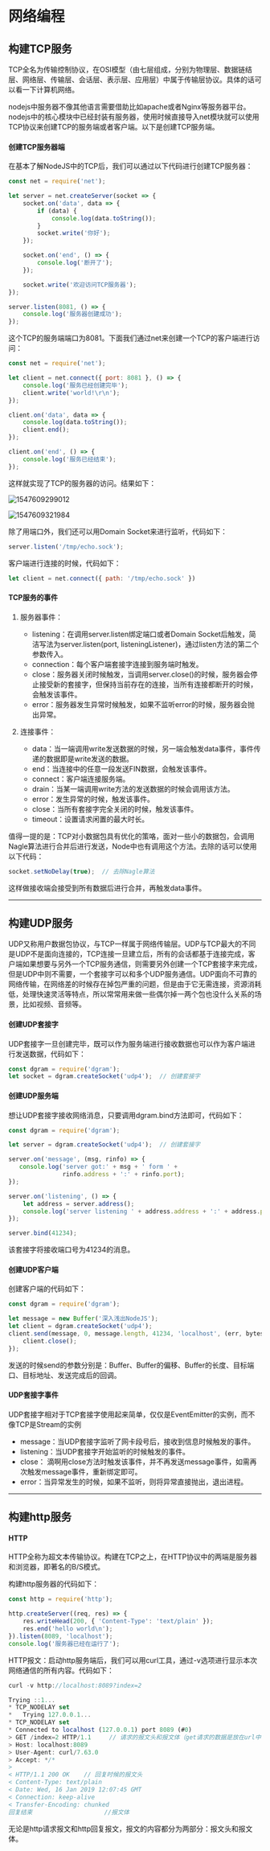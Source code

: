 # 网络编程

## 构建TCP服务

​	TCP全名为传输控制协议，在OSI模型（由七层组成，分别为物理层、数据链结层、网络层、传输层、会话层、表示层、应用层）中属于传输层协议。具体的话可以看一下计算机网络。

​	nodejs中服务器不像其他语言需要借助比如apache或者Nginx等服务器平台。nodejs中的核心模块中已经封装有服务器，使用时候直接导入net模块就可以使用TCP协议来创建TCP的服务端或者客户端。以下是创建TCP服务端。

#### 创建TCP服务器端

在基本了解NodeJS中的TCP后，我们可以通过以下代码进行创建TCP服务器：

```JavaScript
const net = require('net');

let server = net.createServer(socket => {
    socket.on('data', data => {
        if (data) {
            console.log(data.toString());
        }
        socket.write('你好');
    });

    socket.on('end', () => {
        console.log('断开了');
    });

    socket.write('欢迎访问TCP服务器');
});

server.listen(8081, () => {
    console.log('服务器创建成功');
});
```

这个TCP的服务端端口为8081。下面我们通过net来创建一个TCP的客户端进行访问：

```JavaScript
const net = require('net');

let client = net.connect({ port: 8081 }, () => {
    console.log('服务已经创建完毕');
    client.write('world!\r\n');
});

client.on('data', data => {
    console.log(data.toString());
    client.end();
});

client.on('end', () => {
    console.log('服务已经结束');
});
```

这样就实现了TCP的服务器的访问。结果如下：

![1547609299012](C:\Users\Administrator\AppData\Roaming\Typora\typora-user-images\1547609299012.png)

![1547609321984](C:\Users\Administrator\AppData\Roaming\Typora\typora-user-images\1547609321984.png)

除了用端口外，我们还可以用Domain Socket来进行监听，代码如下：

```JavaScript
server.listen('/tmp/echo.sock');
```

客户端进行连接的时候，代码如下：

```JavaScript
let client = net.connect({ path: '/tmp/echo.sock' })
```



#### TCP服务的事件

1. 服务器事件：
   - listening：在调用server.listen绑定端口或者Domain Socket后触发，简洁写法为server.listen(port, listeningListener)，通过listen方法的第二个参数传入。
   - connection：每个客户端套接字连接到服务端时触发。
   - close：服务器关闭时候触发，当调用server.close()的时候，服务器会停止接受新的套接字，但保持当前存在的连接，当所有连接都断开的时候，会触发该事件。
   - error：服务器发生异常时候触发，如果不监听error的时候，服务器会抛出异常。

2. 连接事件：
   - data：当一端调用write发送数据的时候，另一端会触发data事件，事件传递的数据即是write发送的数据。
   - end：当连接中的任意一段发送FIN数据，会触发该事件。
   - connect：客户端连接服务端。
   - drain：当某一端调用write方法的发送数据的时候会调用该方法。
   - error：发生异常的时候，触发该事件。
   - close：当所有套接字完全关闭的时候，触发该事件。
   - timeout：设置请求闲置的最大时长。

值得一提的是：TCP对小数据包具有优化的策咯，面对一些小的数据包，会调用Nagle算法进行合并后进行发送，Node中也有调用这个方法。去除的话可以使用以下代码：

```JavaScript
socket.setNoDelay(true);  // 去除Nagle算法
```

这样做接收端会接受到所有数据后进行合并，再触发data事件。

------



## 构建UDP服务

​	UDP又称用户数据包协议，与TCP一样属于网络传输层。UDP与TCP最大的不同是UDP不是面向连接的，TCP连接一旦建立后，所有的会话都基于连接完成，客户端如果想要与另外一个TCP服务通信，则需要另外创建一个TCP套接字来完成，但是UDP中则不需要，一个套接字可以和多个UDP服务通信。UDP面向不可靠的网络传输，在网络差的时候存在掉包严重的问题，但是由于它无需连接，资源消耗低，处理快速灵活等特点，所以常常用来做一些偶尔掉一两个包也没什么关系的场景，比如视频、音频等。

#### 创建UDP套接字

​	UDP套接字一旦创建完毕，既可以作为服务端进行接收数据也可以作为客户端进行发送数据，代码如下：

```JavaScript
const dgram = require('dgram');
let socket = dgram.createSocket('udp4');  // 创建套接字
```

#### 创建UDP服务端

想让UDP套接字接收网络消息，只要调用dgram.bind方法即可，代码如下：

```javascript
const dgram = require('dgram');

let server = dgram.createSocket('udp4');  // 创建套接字

server.on('message', (msg, rinfo) => {
   console.log('server got:' + msg + ' form ' + 
               rinfo.address + ':' + rinfo.port); 
});

server.on('listening', () => {
	let address = server.address();
    console.log('server listening ' + address.address + ':' + address.port);
});

server.bind(41234);
```

该套接字将接收端口号为41234的消息。

#### 创建UDP客户端

创建客户端的代码如下：

```JavaScript
const dgram = require('dgram');

let message = new Buffer('深入浅出NodeJS');
let client = dgram.createSocket('udp4');
client.send(message, 0, message.length, 41234, 'localhost', (err, bytes) => {
    client.close();
});
```

发送的时候send的参数分别是：Buffer、Buffer的偏移、Buffer的长度、目标端口、目标地址、发送完成后的回调。

#### UDP套接字事件

UDP套接字相对于TCP套接字使用起来简单，仅仅是EventEmitter的实例，而不像TCP是Stream的实例

- message：当UDP套接字监听了网卡段号后，接收到信息时候触发的事件。
- listening：当UDP套接字开始监听的时候触发的事件。
- close： 滴啊用close方法时触发该事件，并不再发送message事件，如需再次触发message事件，重新绑定即可。
- error：当异常发生的时候，如果不监听，则将异常直接抛出，退出进程。

------



## 构建http服务

#### HTTP

HTTP全称为超文本传输协议。构建在TCP之上，在HTTP协议中的两端是服务器和浏览器，即著名的B/S模式。

构建http服务器的代码如下：

```JavaScript
const http = require('http');

http.createServer((req, res) => {
    res.writeHead(200, { 'Content-Type': 'text/plain' });
    res.end('hello world\n');
}).listen(8089, 'localhost');
console.log('服务器已经在运行了');
```

HTTP报文：启动http服务端后，我们可以用curl工具，通过-v选项进行显示本次网络通信的所有内容。代码如下：

```javascript
curl -v http://localhost:8089?index=2

Trying ::1...
* TCP_NODELAY set
*   Trying 127.0.0.1...
* TCP_NODELAY set
* Connected to localhost (127.0.0.1) port 8089 (#0)
> GET /index=2 HTTP/1.1     // 请求的报文头和报文体（get请求的数据是放在url中，不存在报文体，但是可以传输数据，这里将其看做报文体）
> Host: localhost:8089
> User-Agent: curl/7.63.0
> Accept: */*
>
< HTTP/1.1 200 OK    // 回复时候的报文头
< Content-Type: text/plain
< Date: Wed, 16 Jan 2019 12:07:45 GMT
< Connection: keep-alive
< Transfer-Encoding: chunked
回复结束					//报文体
```

无论是http请求报文和http回复报文，报文的内容都分为两部分：报文头和报文体。

